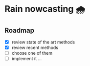 # Rain nowcasting 🌧️

## Roadmap

- [x] review state of the art methods
- [x] review recent methods
- [ ] choose one of them
- [ ] implement it
...
